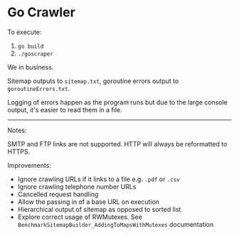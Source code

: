 # Go Crawler

To execute:

1. `go build`
2. `./goscraper`

We in business.

Sitemap outputs to `sitemap.txt`, goroutine errors output to `goroutineErrors.txt`.

Logging of errors happen as the program runs but due to the large console output, it's easier to read them in a file.

---

Notes: 

SMTP and FTP links are not supported. HTTP will always be reformatted to HTTPS.

Improvements:

* Ignore crawling URLs if it links to a file e.g. `.pdf` or `.csv`
* Ignore crawling telephone number URLs
* Cancelled request handling
* Allow the passing in of a base URL on execution
* Hierarchical output of sitemap as opposed to sorted list
* Explore correct usage of RWMutexes. See `BenchmarkSitemapBuilder_AddingToMapsWithMutexes` documentation
